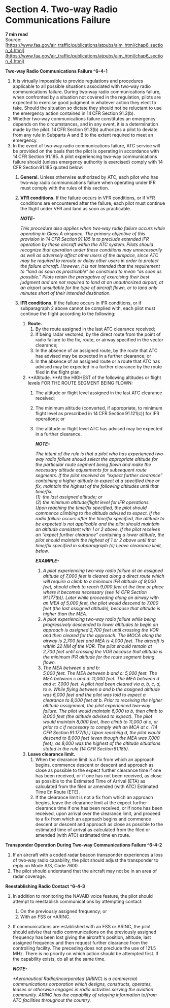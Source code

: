 # Section 4. Two-way Radio Communications Failure
**7 min read**  
Source: [https://www.faa.gov/air_traffic/publications/atpubs/aim_html/chap6_section_4.html](https://www.faa.gov/air_traffic/publications/atpubs/aim_html/chap6_section_4.html)

<div>

**Two‐way Radio Communications Failure ^6-4-1**

1.  It is virtually impossible to provide regulations and procedures applicable to all possible situations associated with two‐way radio communications failure. During two‐way radio communications failure, when confronted by a situation not covered in the regulation, pilots are expected to exercise good judgment in whatever action they elect to take. Should the situation so dictate they should not be reluctant to use the emergency action contained in 14 CFR Section 91.3(b).
2.  Whether two‐way communications failure constitutes an emergency depends on the circumstances, and in any event, it is a determination made by the pilot. 14 CFR Section 91.3(b) authorizes a pilot to deviate from any rule in Subparts A and B to the extent required to meet an emergency.
3.  In the event of two‐way radio communications failure, ATC service will be provided on the basis that the pilot is operating in accordance with 14 CFR Section 91.185. A pilot experiencing two‐way communications failure should (unless emergency authority is exercised) comply with 14 CFR Section 91.185 quoted below:
    1.  **General.** Unless otherwise authorized by ATC, each pilot who has two‐way radio communications failure when operating under IFR must comply with the rules of this section.
    2.  **VFR conditions.** If the failure occurs in VFR conditions, or if VFR conditions are encountered after the failure, each pilot must continue the flight under VFR and land as soon as practicable.
        <div>

        <em>**NOTE-**</em>

        <em>This procedure also applies when two‐way radio failure occurs while operating in Class A airspace. The primary objective of this provision in 14 CFR Section 91.185 is to preclude extended IFR operation by these aircraft within the ATC system. Pilots should recognize that operation under these conditions may unnecessarily as well as adversely affect other users of the airspace, since ATC may be required to reroute or delay other users in order to protect the failure aircraft. However, it is not intended that the requirement to “land as soon as practicable” be construed to mean “as soon as possible.” Pilots retain the prerogative of exercising their best judgment and are not required to land at an unauthorized airport, at an airport unsuitable for the type of aircraft flown, or to land only minutes short of their intended destination.</em>

        </div>
    3.  **IFR conditions.** If the failure occurs in IFR conditions, or if subparagraph 2 above cannot be complied with, each pilot must continue the flight according to the following:
        1.  **Route.**
            1.  By the route assigned in the last ATC clearance received;
            2.  If being radar vectored, by the direct route from the point of radio failure to the fix, route, or airway specified in the vector clearance;
            3.  In the absence of an assigned route, by the route that ATC has advised may be expected in a further clearance; or
            4.  In the absence of an assigned route or a route that ATC has advised may be expected in a further clearance by the route filed in the flight plan.
        2.  **Altitude.<em> </em>**At the HIGHEST of the following altitudes or flight levels FOR THE ROUTE SEGMENT BEING FLOWN:
            1.  The altitude or flight level assigned in the last ATC clearance received;
            2.  The minimum altitude (converted, if appropriate, to minimum flight level as prescribed in 14 CFR Section 91.121(c)) for IFR operations; or
            3.  The altitude or flight level ATC has advised may be expected in a further clearance.
                <div>

                <em>**NOTE-**</em>

                <em>The intent of the rule is that a pilot who has experienced two‐way radio failure should select the appropriate altitude for the particular route segment being flown and make the necessary altitude adjustments for subsequent route segments. If the pilot received an “expect further clearance” containing a higher altitude to expect at a specified time or fix, maintain the highest of the following altitudes until that time/fix:  
                (1)  the last assigned altitude; or  
                (2) the minimum altitude/flight level for IFR operations.  
                Upon reaching the time/fix specified, the pilot should commence climbing to the altitude advised to expect. If the radio failure occurs after the time/fix specified, the altitude to be expected is not applicable and the pilot should maintain an altitude consistent with 1 or 2 above. If the pilot receives an “expect further clearance” containing a lower altitude, the pilot should maintain the highest of 1 or 2 above until that time/fix specified in subparagraph (c) Leave clearance limit, below.</em>

                </div>

                <div>

                <em>**EXAMPLE-**</em>

                1.  <em>A pilot experiencing two‐way radio failure at an assigned altitude of 7,000 feet is cleared along a direct route which will require a climb to a minimum IFR altitude of 9,000 feet, should climb to reach 9,000 feet at the time or place where it becomes necessary (see 14 CFR Section 91.177(b)). Later while proceeding along an airway with an MEA of 5,000 feet, the pilot would descend to 7,000 feet (the last assigned altitude), because that altitude is higher than the MEA.</em>
                2.  <em>A pilot experiencing two‐way radio failure while being progressively descended to lower altitudes to begin an approach is assigned 2,700 feet until crossing the VOR and then cleared for the approach. The MOCA along the airway is 2,700 feet and MEA is 4,000 feet. The aircraft is within 22 NM of the VOR. The pilot should remain at 2,700 feet until crossing the VOR because that altitude is the minimum IFR altitude for the route segment being flown.</em>
                3.  <em>The MEA between a and b:  
                    </em><em>5,000 feet. The MEA between b and c: 5,000 feet. The MEA between c and d: 11,000 feet. The MEA between d and e: 7,000 feet. A pilot had been cleared via a, b, c, d, to e. While flying between a and b the assigned altitude was 6,000 feet and the pilot was told to expect a clearance to 8,000 feet at b. Prior to receiving the higher altitude assignment, the pilot experienced two‐way failure. The pilot would maintain 6,000 to b, then climb to 8,000 feet (the altitude advised to expect). The pilot would maintain 8,000 feet, then climb to 11,000 at c, or prior to c if necessary to comply with an MCA at c. (14 CFR Section 91.177(b).) Upon reaching d, the pilot would descend to 8,000 feet (even though the MEA was 7,000 feet), as 8,000 was the highest of the altitude situations stated in the rule (14 CFR Section 91.185).</em>

                </div>
        3.  **Leave clearance limit.**
            1.  When the clearance limit is a fix from which an approach begins, commence descent or descent and approach as close as possible to the expect further clearance time if one has been received, or if one has not been received, as close as possible to the Estimated Time of Arrival (ETA) as calculated from the filed or amended (with ATC) Estimated Time En Route (ETE).
            2.  If the clearance limit is not a fix from which an approach begins, leave the clearance limit at the expect further clearance time if one has been received, or if none has been received, upon arrival over the clearance limit, and proceed to a fix from which an approach begins and commence descent or descent and approach as close as possible to the estimated time of arrival as calculated from the filed or amended (with ATC) estimated time en route.

**Transponder Operation During Two‐way Communications Failure ^6-4-2**

1.  If an aircraft with a coded radar beacon transponder experiences a loss of two‐way radio capability, the pilot should adjust the transponder to reply on Mode A/3, Code 7600.
2.  The pilot should understand that the aircraft may not be in an area of radar coverage.

**Reestablishing Radio Contact ^6-4-3**

1.  In addition to monitoring the NAVAID voice feature, the pilot should attempt to reestablish communications by attempting contact:
    1.  On the previously assigned frequency; or
    2.  With an FSS or \*ARINC.
2.  If communications are established with an FSS or ARINC, the pilot should advise that radio communications on the previously assigned frequency has been lost giving the aircraft's position, altitude, last assigned frequency and then request further clearance from the controlling facility. The preceding does not preclude the use of 121.5 MHz. There is no priority on which action should be attempted first. If the capability exists, do all at the same time.
    <div>

    <em>**NOTE-**</em>

    <em>\*Aeronautical Radio/Incorporated (ARINC) is a commercial communications corporation which designs, constructs, operates, leases or otherwise engages in radio activities serving the aviation community. ARINC has the capability of relaying information to/from ATC facilities throughout the country.</em>

    </div>

</div>